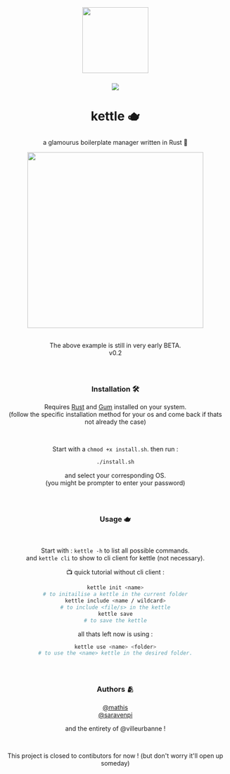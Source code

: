 <div align="center">
  <img height="150" src="https://i.imgflip.com/7fenww.gif"  />
</div>

###

<div align="center">
  <img src="https://visitor-badge.laobi.icu/badge?page_id=villeurbanne.villeurbanne&right_color=violet"  />
</div>

###

<h1 align="center">kettle 🫖</h1>

###

<p align="center">a glamourus boilerplate manager written in Rust 🦀</p>

<div align="center">
  <img height="400" src="https://i.ibb.co/HryYfjP/kettle.gif"  />
</div>

<br>
<p align="center">The above example is still in very early BETA. <br> v0.2 </p>


###

<br>
<h3 align="center">Installation 🛠️</h3>
<p align="center">Requires <a href="https://www.rust-lang.org/tools/install">Rust</a> and 
<a href="https://github.com/charmbracelet/gum/blob/main/README.md">Gum</a> installed on your system.
<br> (follow the specific installation method for your os and come back if thats not already the case)
</p>

<br>

<div align="center">

  Start with a `chmod +x install.sh`.
  then run :
  ```bash
  ./install.sh
  ```
  and select your corresponding OS. <br>
  (you might be prompter to enter your password)

</div>

###

<br>
<h3 align="center">Usage 🫖</h3>
<br>

<div align="center">

  Start with : `kettle -h` to list all possible commands. <br>
  and `kettle cli` to show to cli client for kettle (not necessary).
  <br>
  
  📺 quick tutorial without cli client :
  
  ```bash
  kettle init <name>
  # to initailise a kettle in the current folder
  kettle include <name / wildcard>
  # to include <file/s> in the kettle
  kettle save
  # to save the kettle
  ```
  
  all thats left now is using :

  ```bash
  kettle use <name> <folder>
  # to use the <name> kettle in the desired folder.
  ```
  
</div>

###

<br>
<h3 align="center">Authors 🫂</h3>
<div align="center">
  <a href="https://github.com/underhoney">@mathis</a> <br>
  <a href="https://github.com/saravenpi">@saravenpi</a>
  
  and the entirety of @villeurbanne !
  
  <br>

  This project is closed to contibutors for now ! (but don't worry it'll open up someday)
</div>

###
